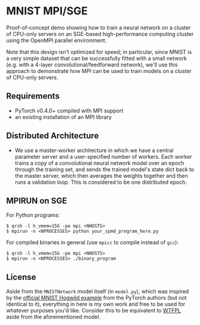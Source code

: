 MNIST MPI/SGE
=============

Proof-of-concept demo showing how to train a neural network on a cluster of CPU-only servers on an SGE-based
high-performance computing cluster using the OpenMPI parallel environment.

Note that this design isn't optimized for speed; in particular, since MNIST is a very simple dataset that can
be successfully fitted with a small network (e.g. with a 4-layer convolutional/feedforward network), we'll use
this approach to demonstrate how MPI can be used to train models on a cluster of CPU-only servers.


Requirements
------------
* PyTorch v0.4.0+ compiled with MPI support
* an existing installation of an MPI library


Distributed Architecture
------------------------
* We use a master-worker architecture in which we have a central parameter server and a user-specified
  number of workers. Each worker trains a copy of a convolutional neural network model over an epoch through
  the training set, and sends the trained model's state dict back to the master server, which then averages
  the weights together and then runs a validation loop. This is considered to be one distributed epoch.


MPIRUN on SGE
-------------
For Python programs:
```
$ qrsh -l h_vmem=15G -pe mpi <NHOSTS>
$ mpirun -n <NPROCESSES> python your_spmd_program_here.py
```

For compiled binaries in general (use `mpicc` to compile instead of `gcc`):
```
$ qrsh -l h_vmem=15G -pe mpi <NHOSTS>
$ mpirun -n <NPROCESSES> ./binary_program
```


License
-------
Aside from the `MNISTNetwork` model itself (in `model.py`), which was inspired by the [official MNIST Hogwild example](https://github.com/pytorch/examples/blob/master/mnist_hogwild/main.py#L29)
from the PyTorch authors (but not identical to it), everything in here is my own work and free to be used for whatever purposes you'd like. Consider this to be equivalent to [WTFPL](https://en.wikipedia.org/wiki/WTFPL) aside from the aforementioned model.

